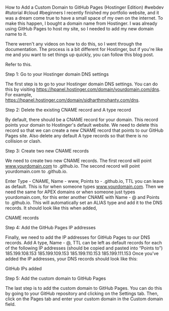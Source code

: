 How to Add a Custom Domain to GitHub Pages (Hostinger Edition)
#webdev
#tutorial
#cloud
#beginners
I recently finished my portfolio website, and it was a dream come true to have a small space of my own on the internet. To make this happen, I bought a domain name from Hostinger. I was already using GitHub Pages to host my site, so I needed to add my new domain name to it.

There weren't any videos on how to do this, so I went through the documentation. The process is a bit different for Hostinger, but if you're like me and you want to set things up quickly, you can follow this blog post.

Refer to this.

Step 1: Go to your Hostinger domain DNS settings

The first step is to go to your Hostinger domain DNS settings. You can do this by visiting https://hpanel.hostinger.com/domain/yourdomain.com/dns. For example, https://hpanel.hostinger.com/domain/sidharthmohanty.com/dns.

Step 2: Delete the existing CNAME record and A type record

By default, there should be a CNAME record for your domain. This record points your domain to Hostinger's default website. We need to delete this record so that we can create a new CNAME record that points to our GitHub Pages site. Also delete any default A type records so that there is no collision or clash.

Step 3: Create two new CNAME records

We need to create two new CNAME records. The first record will point www.yourdomain.com to <your-github-username>.github.io. The second record will point yourdomain.com to <your-github-username>.github.io.

Enter Type - CNAME, Name - www, Points to - .github.io, TTL you can leave as default. This is for when someone types www.yourdomain.com.
Then we need the same for APEX domains or when someone just types yourdomain.com, for this enter another CNAME with Name - @ and Points to .github.io. This will automatically set an ALIAS type and add it to the DNS records.
It should look like this when added,

CNAME records

Step 4: Add the GitHub Pages IP addresses

Finally, we need to add the IP addresses for GitHub Pages to our DNS records. Add A type, Name - @, TTL can be left as default records for each of the following IP addresses (should be copied and pasted into “Points to”)
185.199.108.153
185.199.109.153
185.199.110.153
185.199.111.153
Once you've added the IP addresses, your DNS records should look like this:

GitHub IPs added

Step 5: Add the custom domain to GitHub Pages

The last step is to add the custom domain to GitHub Pages. You can do this by going to your GitHub repository and clicking on the Settings tab. Then, click on the Pages tab and enter your custom domain in the Custom domain field.
